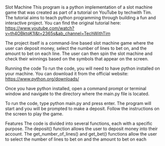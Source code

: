 Slot Machine
This program is a python implementation of a slot machine game that was created as part of a tutorial on YouTube by techwith Tim. The tutorial aims to teach python programming through building a fun and interactive project. You can find the original tutorial here: https://www.youtube.com/watch?v=th4OBktqK1I&t=2365s&ab_channel=TechWithTim

The project itself is a command-line based slot machine game where the user can deposit money, select the number of lines to bet on, and the amount to bet on each line. The user can then spin the slot machine and check their winnings based on the symbols that appear on the screen.

Running the code
To run the code, you will need to have python installed on your machine. You can download it from the official website: https://www.python.org/downloads/

Once you have python installed, open a command prompt or terminal window and navigate to the directory where the main.py file is located.

To run the code, type python main.py and press enter. The program will start and you will be prompted to make a deposit. Follow the instructions on the screen to play the game.

Features
The code is divided into several functions, each with a specific purpose. The deposit() function allows the user to deposit money into their account. The get_number_of_lines() and get_bet() functions allow the user to select the number of lines to bet on and the amount to bet on each